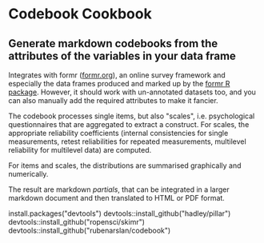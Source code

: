 # Codebook Cookbook
## Generate markdown codebooks from the attributes of the variables in your data frame

Integrates with formr ([formr.org](https://formr.org)), an online survey framework and especially the data frames produced and marked up by the [formr R package](https://github.com/rubenarslan/formr). However, it should work with un-annotated datasets too, and you can also manually add the required attributes to make it fancier.

The codebook processes single items, but also "scales", i.e. psychological questionnaires that are aggregated to extract a construct. For scales, the appropriate reliability coefficients (internal consistencies for single measurements, retest reliabilities for repeated measurements, multilevel reliability for multilevel data) are computed.

For items and scales, the distributions are summarised graphically and numerically.

The result are markdown _partials_, that can be integrated in a larger markdown document and then translated to HTML or PDF format.


  install.packages("devtools")
  devtools::install_github("hadley/pillar")
  devtools::install_github("ropensci/skimr")
  devtools::install_github("rubenarslan/codebook")
